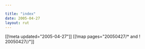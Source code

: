 ```yaml
---

title: "index"
date: 2005-04-27
layout: rut
---
```


[[!meta updated="2005-04-27"]]
[[!map pages="20050427/* and ! 20050427/*/*"]]
